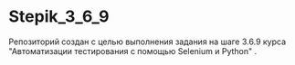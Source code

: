 # Stepik_3_6_9

Репозиторий создан с целью выполнения задания на шаге 3.6.9 курса "Автоматизации тестирования с помощью Selenium и Python"
.